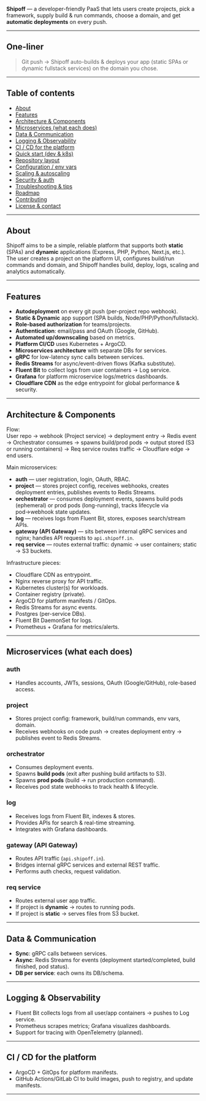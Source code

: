 
**Shipoff** — a developer-friendly PaaS that lets users create projects, pick a framework, supply build & run commands, choose a domain, and get **automatic deployments** on every push.

---

## One-liner
> Git push → Shipoff auto-builds & deploys your app (static SPAs or dynamic fullstack services) on the domain you chose.

---

## Table of contents
- [About](#about)  
- [Features](#features)  
- [Architecture & Components](#architecture--components)  
- [Microservices (what each does)](#microservices-what-each-does)  
- [Data & Communication](#data--communication)  
- [Logging & Observability](#logging--observability)  
- [CI / CD for the platform](#ci--cd-for-the-platform)  
- [Quick start (dev & k8s)](#quick-start-dev--k8s)  
- [Repository layout](#repository-layout)  
- [Configuration / env vars](#configuration--env-vars)  
- [Scaling & autoscaling](#scaling--autoscaling)  
- [Security & auth](#security--auth)  
- [Troubleshooting & tips](#troubleshooting--tips)  
- [Roadmap](#roadmap)  
- [Contributing](#contributing)  
- [License & contact](#license--contact)

---

## About
Shipoff aims to be a simple, reliable platform that supports both **static** (SPAs) and **dynamic** applications (Express, PHP, Python, Next.js, etc.).  
The user creates a project on the platform UI, configures build/run commands and domain, and Shipoff handles build, deploy, logs, scaling and analytics automatically.

---

## Features
- **Autodeployment** on every git push (per-project repo webhook).  
- **Static & Dynamic** app support (SPA builds, Node/PHP/Python/fullstack).  
- **Role-based authorization** for teams/projects.  
- **Authentication**: email/pass and OAuth (Google, GitHub).  
- **Automated up/downscaling** based on metrics.  
- **Platform CI/CD** uses Kubernetes + ArgoCD.  
- **Microservices architecture** with separate DBs for services.  
- **gRPC** for low-latency sync calls between services.  
- **Redis Streams** for async/event-driven flows (Kafka substitute).  
- **Fluent Bit** to collect logs from user containers → Log service.  
- **Grafana** for platform microservice logs/metrics dashboards.  
- **Cloudflare CDN** as the edge entrypoint for global performance & security.

---

## Architecture & Components
Flow:  
User repo → webhook (Project service) → deployment entry → Redis event → Orchestrator consumes → spawns build/prod pods → output stored (S3 or running containers) → Req service routes traffic → Cloudflare edge → end users.  

Main microservices:  
- **auth** — user registration, login, OAuth, RBAC.  
- **project** — stores project config, receives webhooks, creates deployment entries, publishes events to Redis Streams.  
- **orchestrator** — consumes deployment events, spawns build pods (ephemeral) or prod pods (long-running), tracks lifecycle via pod→webhook state updates.  
- **log** — receives logs from Fluent Bit, stores, exposes search/stream APIs.  
- **gateway (API Gateway)** — sits between internal gRPC services and nginx; handles API requests to `api.shipoff.in`.  
- **req service** — routes external traffic: dynamic → user containers; static → S3 buckets.  

Infrastructure pieces:  
- Cloudflare CDN as entrypoint.  
- Nginx reverse proxy for API traffic.  
- Kubernetes cluster(s) for workloads.  
- Container registry (private).  
- ArgoCD for platform manifests / GitOps.  
- Redis Streams for async events.  
- Postgres (per-service DBs).  
- Fluent Bit DaemonSet for logs.  
- Prometheus + Grafana for metrics/alerts.

---

## Microservices (what each does)
### auth
- Handles accounts, JWTs, sessions, OAuth (Google/GitHub), role-based access.  

### project
- Stores project config: framework, build/run commands, env vars, domain.  
- Receives webhooks on code push → creates deployment entry → publishes event to Redis Streams.  

### orchestrator
- Consumes deployment events.  
- Spawns **build pods** (exit after pushing build artifacts to S3).  
- Spawns **prod pods** (build → run production command).  
- Receives pod state webhooks to track health & lifecycle.  

### log
- Receives logs from Fluent Bit, indexes & stores.  
- Provides APIs for search & real-time streaming.  
- Integrates with Grafana dashboards.  

### gateway (API Gateway)
- Routes API traffic (`api.shipoff.in`).  
- Bridges internal gRPC services and external REST traffic.  
- Performs auth checks, request validation.  

### req service
- Routes external user app traffic.  
- If project is **dynamic** → routes to running pods.  
- If project is **static** → serves files from S3 bucket.  

---

## Data & Communication
- **Sync**: gRPC calls between services.  
- **Async**: Redis Streams for events (deployment started/completed, build finished, pod status).  
- **DB per service**: each owns its DB/schema.  

---

## Logging & Observability
- Fluent Bit collects logs from all user/app containers → pushes to Log service.  
- Prometheus scrapes metrics; Grafana visualizes dashboards.  
- Support for tracing with OpenTelemetry (planned).  

---

## CI / CD for the platform
- ArgoCD + GitOps for platform manifests.  
- GitHub Actions/GitLab CI to build images, push to registry, and update manifests.  

---

